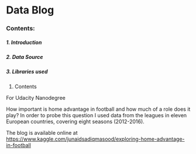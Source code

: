 # Data Blog

### Contents:

##### 1. Introduction

##### 2. Data Source

##### 3. Libraries used


1. Contents

For Udacity Nanodegree

How important is home advantage in football and how much of a role does it play? In order to probe this question I used data from the leagues in eleven European countries, covering eight seasons (2012-2016).

The blog is available online at https://www.kaggle.com/junaidsadiqmasood/exploring-home-advantage-in-football
